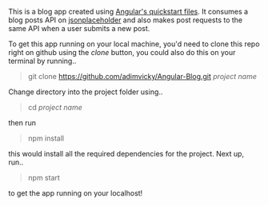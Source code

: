 This is a blog app created using [Angular's quickstart files](https://github.com/angular/quickstart). It consumes a blog posts API on [jsonplaceholder](https://jsonplaceholder.typicode.com) and also makes post requests to the same API when a user submits a new post.

To get this app running on your local machine, you'd need to clone this repo right on github using the *clone* button, 
you could also do this on your terminal by running..

> git clone https://github.com/adimvicky/Angular-Blog.git *project name*

Change directory into the project folder using..

> cd *project name*

then run 

> npm install

this would install all the required dependencies for the project. Next up, run..

> npm start

to get the app running on your localhost! 
